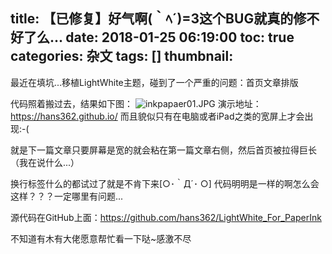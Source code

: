 title: 【已修复】好气啊(｀ﾍ´)=3这个BUG就真的修不好了么...
date: 2018-01-25 06:19:00
toc: true
categories: 杂文
tags: []
thumbnail: 
---
最近在填坑...移植LightWhite主题，碰到了一个严重的问题：首页文章排版

代码照着搬过去，结果如下图：
![inkpapaer01.JPG][1]
演示地址：https://hans362.github.io/
而且貌似只有在电脑或者iPad之类的宽屏上才会出现:-(

就是下一篇文章只要屏幕是宽的就会粘在第一篇文章右侧，然后首页被拉得巨长（我在说什么...）

换行标签什么的都试过了就是不肯下来[○･｀Д´･ ○]
代码明明是一样的啊怎么会这样？？？一定哪里有问题...

源代码在GitHub上面：https://github.com/hans362/LightWhite_For_PaperInk

不知道有木有大佬愿意帮忙看一下哒~感激不尽

  [1]: https://blog.hans362.cn/usr/uploads/2018/01/3032131438.jpg